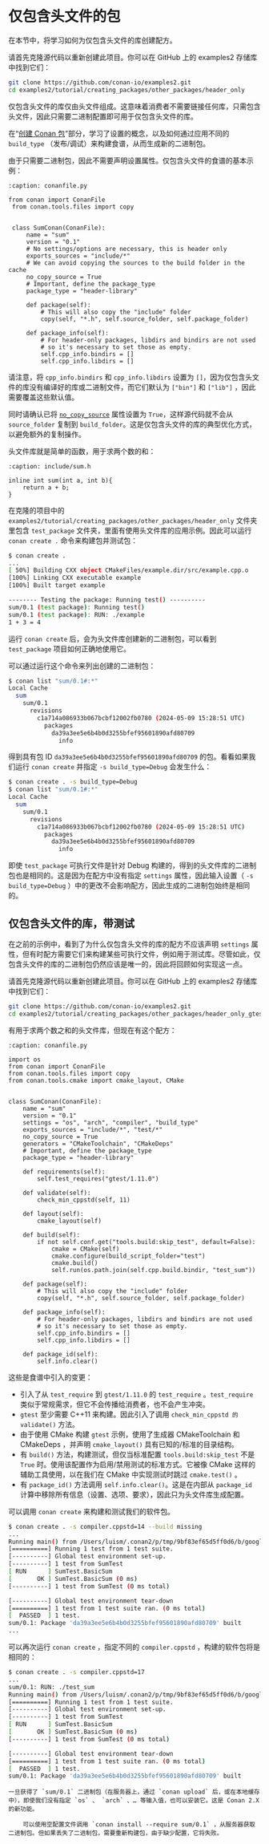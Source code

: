 # 仅包含头文件的包

在本节中，将学习如何为仅包含头文件的库创建配方。

请首先克隆源代码以重新创建此项目。你可以在 GitHub 上的 examples2 存储库中找到它们：

```bash
git clone https://github.com/conan-io/examples2.git
cd examples2/tutorial/creating_packages/other_packages/header_only
```

仅包含头文件的库仅由头文件组成。这意味着消费者不需要链接任何库，只需包含头文件，因此只需要二进制配置即可用于仅包含头文件的库。

在“[创建 Conan 包](https://docs.conan.io/2/tutorial/creating_packages/create_your_first_package.html#creating-packages-create-your-first-conan-package)”部分，学习了设置的概念，以及如何通过应用不同的 `build_type` （发布/调试）来构建食谱，从而生成新的二进制包。

由于只需要二进制包，因此不需要声明设置属性。仅包含头文件的食谱的基本示例：

```{code-block} python
:caption: conanfile.py

from conan import ConanFile
 from conan.tools.files import copy


 class SumConan(ConanFile):
     name = "sum"
     version = "0.1"
     # No settings/options are necessary, this is header only
     exports_sources = "include/*"
     # We can avoid copying the sources to the build folder in the cache
     no_copy_source = True
     # Important, define the package_type
     package_type = "header-library"

     def package(self):
         # This will also copy the "include" folder
         copy(self, "*.h", self.source_folder, self.package_folder)

     def package_info(self):
         # For header-only packages, libdirs and bindirs are not used
         # so it's necessary to set those as empty.
         self.cpp_info.bindirs = []
         self.cpp_info.libdirs = []
```

请注意，将 `cpp_info.bindirs` 和 `cpp_info.libdirs` 设置为 `[]`，因为仅包含头文件的库没有编译好的库或二进制文件，而它们默认为 `["bin"]` 和 `["lib"]` ，因此需要覆盖这些默认值。

同时请确认已将 [`no_copy_source`](https://docs.conan.io/2/reference/conanfile/attributes.html#conan-conanfile-properties-no-copy-source) 属性设置为 `True`，这样源代码就不会从 `source_folder` 复制到 `build_folder`。这是仅包含头文件的库的典型优化方式，以避免额外的复制操作。

头文件库就是简单的函数，用于求两个数的和：
```{code-block} c++
:caption: include/sum.h

inline int sum(int a, int b){
    return a + b;
}
```

在克隆的项目中的 `examples2/tutorial/creating_packages/other_packages/header_only` 文件夹里包含 `test_package` 文件夹，里面有使用头文件库的应用示例。因此可以运行 `conan create .` 命令来构建包并测试包：

```bash
$ conan create .
...
[ 50%] Building CXX object CMakeFiles/example.dir/src/example.cpp.o
[100%] Linking CXX executable example
[100%] Built target example

-------- Testing the package: Running test() ----------
sum/0.1 (test package): Running test()
sum/0.1 (test package): RUN: ./example
1 + 3 = 4
```

运行 `conan create` 后，会为头文件库创建新的二进制包，可以看到 `test_package` 项目如何正确地使用它。

可以通过运行这个命令来列出创建的二进制包：

```bash
$ conan list "sum/0.1#:*"
Local Cache
  sum
    sum/0.1
      revisions
        c1a714a086933b067bcbf12002fb0780 (2024-05-09 15:28:51 UTC)
          packages
            da39a3ee5e6b4b0d3255bfef95601890afd80709
              info
```

得到具有包 ID `da39a3ee5e6b4b0d3255bfef95601890afd80709` 的包。看看如果我们运行 `conan create` 并指定 `-s build_type=Debug` 会发生什么：

```bash
$ conan create . -s build_type=Debug
$ conan list "sum/0.1#:*"
Local Cache
  sum
    sum/0.1
      revisions
        c1a714a086933b067bcbf12002fb0780 (2024-05-09 15:28:51 UTC)
          packages
            da39a3ee5e6b4b0d3255bfef95601890afd80709
              info
```

即使 `test_package` 可执行文件是针对 Debug 构建的，得到的头文件库的二进制包也是相同的。这是因为在配方中没有指定 `settings` 属性，因此输入设置（ `-s build_type=Debug` ）中的更改不会影响配方，因此生成的二进制包始终是相同的。

## 仅包含头文件的库，带测试

在之前的示例中，看到了为什么仅包含头文件的库的配方不应该声明 `settings` 属性，但有时配方需要它们来构建某些可执行文件，例如用于测试库。尽管如此，仅包含头文件的库的二进制包仍然应该是唯一的，因此将回顾如何实现这一点。

请首先克隆源代码以重新创建此项目。你可以在 GitHub 上的 examples2 存储库中找到它们：

```bash
git clone https://github.com/conan-io/examples2.git
cd examples2/tutorial/creating_packages/other_packages/header_only_gtest
```

有用于求两个数之和的头文件库，但现在有这个配方：

```{code-block} python
:caption: conanfile.py

import os
from conan import ConanFile
from conan.tools.files import copy
from conan.tools.cmake import cmake_layout, CMake


class SumConan(ConanFile):
    name = "sum"
    version = "0.1"
    settings = "os", "arch", "compiler", "build_type"
    exports_sources = "include/*", "test/*"
    no_copy_source = True
    generators = "CMakeToolchain", "CMakeDeps"
    # Important, define the package_type
    package_type = "header-library"

    def requirements(self):
        self.test_requires("gtest/1.11.0")

    def validate(self):
        check_min_cppstd(self, 11)

    def layout(self):
        cmake_layout(self)

    def build(self):
        if not self.conf.get("tools.build:skip_test", default=False):
            cmake = CMake(self)
            cmake.configure(build_script_folder="test")
            cmake.build()
            self.run(os.path.join(self.cpp.build.bindir, "test_sum"))

    def package(self):
        # This will also copy the "include" folder
        copy(self, "*.h", self.source_folder, self.package_folder)

    def package_info(self):
        # For header-only packages, libdirs and bindirs are not used
        # so it's necessary to set those as empty.
        self.cpp_info.bindirs = []
        self.cpp_info.libdirs = []

    def package_id(self):
        self.info.clear()
```

这些是食谱中引入的变更：

- 引入了从 `test_require` 到 `gtest/1.11.0` 的 `test_require` 。`test_require` 类似于常规需求，但它不会传播给消费者，也不会产生冲突。
- `gtest` 至少需要 C++11 来构建。因此引入了调用 `check_min_cppstd 的 validate()` 方法。
- 由于使用 CMake 构建 `gtest` 示例，使用了生成器 CMakeToolchain 和 CMakeDeps ，并声明 `cmake_layout()` 具有已知的/标准的目录结构。
- 有 `build()` 方法，构建测试，但仅当标准配置 `tools.build:skip_test` 不是 `True` 时。使用该配置作为启用/禁用测试的标准方式。它被像 CMake 这样的辅助工具使用，以在我们在 CMake 中实现测试时跳过 `cmake.test()` 。
- 有 `package_id()` 方法调用 `self.info.clear()`。这是在内部从 `package_id` 计算中移除所有信息（设置、选项、要求），因此只为头文件库生成配置。

可以调用 `conan create` 来构建和测试我们的软件包。

```bash
$ conan create . -s compiler.cppstd=14 --build missing
...
Running main() from /Users/luism/.conan2/p/tmp/9bf83ef65d5ff0d6/b/googletest/src/gtest_main.cc
[==========] Running 1 test from 1 test suite.
[----------] Global test environment set-up.
[----------] 1 test from SumTest
[ RUN      ] SumTest.BasicSum
[       OK ] SumTest.BasicSum (0 ms)
[----------] 1 test from SumTest (0 ms total)

[----------] Global test environment tear-down
[==========] 1 test from 1 test suite ran. (0 ms total)
[  PASSED  ] 1 test.
sum/0.1: Package 'da39a3ee5e6b4b0d3255bfef95601890afd80709' built
...
```

可以再次运行 `conan create` ，指定不同的 `compiler.cppstd` ，构建的软件包将是相同的：

```bash
$ conan create . -s compiler.cppstd=17
...
sum/0.1: RUN: ./test_sum
Running main() from /Users/luism/.conan2/p/tmp/9bf83ef65d5ff0d6/b/googletest/src/gtest_main.cc
[==========] Running 1 test from 1 test suite.
[----------] Global test environment set-up.
[----------] 1 test from SumTest
[ RUN      ] SumTest.BasicSum
[       OK ] SumTest.BasicSum (0 ms)
[----------] 1 test from SumTest (0 ms total)

[----------] Global test environment tear-down
[==========] 1 test from 1 test suite ran. (0 ms total)
[  PASSED  ] 1 test.
sum/0.1: Package 'da39a3ee5e6b4b0d3255bfef95601890afd80709' built
```

```{note}
一旦获得了 `sum/0.1` 二进制包（在服务器上，通过 `conan upload` 后，或在本地缓存中），即使我们没有指定 `os` 、 `arch` 、… 等输入值，也可以安装它。这是 Conan 2.X 的新功能。

    可以使用空配置文件调用 `conan install --require sum/0.1` ，从服务器获取二进制包。但如果丢失了二进制包，需要重新构建包，由于缺少配置，它将失败。
```
